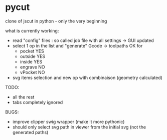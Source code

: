 # pycut
clone of jscut  in python - only the very beginning


what is currently working:
- read "config" files : so called job file with all settings -> GUI updated
- select 1 op  in the list and "generate" Gcode -> toolpaths OK for
   + pocket   YES
   + outside  YES
   + inside   YES
   + engrave   NO
   + vPocket   NO
- svg items selection and new op with combinaison (geometry calculated)



TODO:
- all the rest
- tabs completely ignored


BUGS:
- improve clipper swig wrapper (make it more pythonic)
- should only select svg path in viewer from the initial svg (not the generated paths)